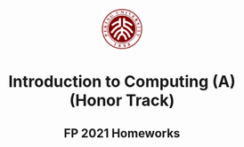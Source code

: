 <div align="center">
  <img src="../misc/assets/PKULogo.svg" width="72" height="72">
  <h1>Introduction to Computing (A) (Honor Track)</h1>
  <h2>FP 2021 Homeworks</h2>
</div>

